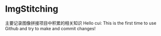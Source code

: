 # ImgStitching
主要记录图像拼接项目中积累的相关知识
Hello cui:
This is the first time to use Github and try to make and commit changes!
